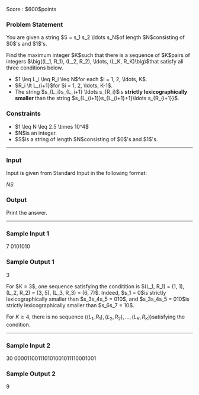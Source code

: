 
<div>

<span>

<span>

<p>
Score : $600$points
</p>

<div>

<section>

### **Problem Statement**

<p>
You are given a string $S = s_1 s_2 \ldots s_N$of length $N$consisting of $0$'s and $1$'s.
</p>

<p>
Find the maximum integer $K$such that there is a sequence of $K$pairs of integers $\big((L_1, R_1), (L_2, R_2), \ldots, (L_K, R_K)\big)$that satisfy all three conditions below.
</p>

<ul>

<li>
$1 \leq L_i \leq R_i \leq N$for each $i = 1, 2, \ldots, K$.
</li>

<li>
$R_i \lt L_{i+1}$for $i = 1, 2, \ldots, K-1$.
</li>

<li>
The string $s_{L_i}s_{L_i+1} \ldots s_{R_i}$is 
<strong>
strictly lexicographically smaller
</strong>
than the string $s_{L_{i+1}}s_{L_{i+1}+1}\ldots s_{R_{i+1}}$.
</li>

</ul>

</section>

</div>

<div>

<section>

### **Constraints**

<ul>

<li>
$1 \leq N \leq 2.5 \times 10^4$
</li>

<li>
$N$is an integer.
</li>

<li>
$S$is a string of length $N$consisting of $0$'s and $1$'s.
</li>

</ul>

</section>

</div>

---

<div>

<div>

<section>

### **Input**

<p>
Input is given from Standard Input in the following format:
</p>

<div>

$N$$S$
</div>

</section>

</div>

<div>

<section>

### **Output**

<p>
Print the answer.
</p>

</section>

</div>

</div>

---

<div>

<section>

### **Sample Input 1**

<div>

7
0101010

</div>

</section>

</div>

<div>

<section>

### **Sample Output 1**

<div>

3

</div>

<p>
For $K = 3$, one sequence satisfying the conditition is $(L_1, R_1) = (1, 1), (L_2, R_2) = (3, 5), (L_3, R_3) = (6, 7)$.
Indeed, $s_1 = 0$is strictly lexicographically smaller than $s_3s_4s_5 = 010$, and $s_3s_4s_5 = 010$is strictly lexicographically smaller than $s_6s_7 = 10$.

For $K \geq 4$, there is no sequence $\big((L_1, R_1), (L_2, R_2), \ldots, (L_K, R_K)\big)$satisfying the condition.
</p>

</section>

</div>

---

<div>

<section>

### **Sample Input 2**

<div>

30
000011001110101001011110001001

</div>

</section>

</div>

<div>

<section>

### **Sample Output 2**

<div>

9

</div>

</section>

</div>

</span>

</span>

</div>
